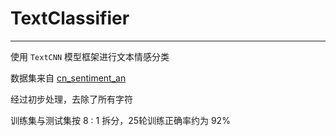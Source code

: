 # TextClassifier

---

使用 `TextCNN` 模型框架进行文本情感分类

数据集来自 [cn_sentiment_an](https://github.com/zhouxy2003/cn_sentiment_an)

经过初步处理，去除了所有字符

训练集与测试集按 8 : 1 拆分，25轮训练正确率约为 92%